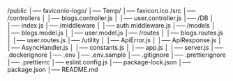 /public
│── faviconio-logo/
│── Temp/
│── favicon.ico
/src
│── /controllers
│ │── blogs.controller.js
│ │── user.controller.js
│── /DB
│ │── index.js
│── /middleware
│ │── auth.middleware.js
│── /models
│ │── blogs.model.js
│ │── user.model.js
│── /routes
│ │── blogs.routes.js
│ │── user.routes.js
│── /utility
│ │── ApiError.js
│ │── ApiResponse.js
│ │── AsyncHandler.js
│ │── constants.js
│ │── app.js
│ │── server.js
│── .dockerignore
│── .env
│── .env.sample
│── .gitignore
│── .prettierignore
│── .prettierrc
│── eslint.config.js
│── package-lock.json
│── package.json
│── README.md

